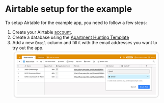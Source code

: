 # Airtable setup for the example

To setup Airtable for the example app, you need to follow a few steps:

1. Create your Airtable [account](https://airtable.com).
2. Create a database using the [Apartment Hunting Template](https://airtable.com/templates/everyday-life/expPfTzGnfpwjgWlS/apartment-hunting)
3. Add a new `Email` column and fill it with the email addresses you want to try out the app.
   <img src="./email.png" />

